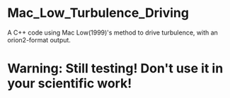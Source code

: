 # Mac_Low_Turbulence_Driving
A C++ code using Mac Low(1999)'s method to drive turbulence, with an orion2-format output.

# Warning: Still testing! Don't use it in your scientific work!
